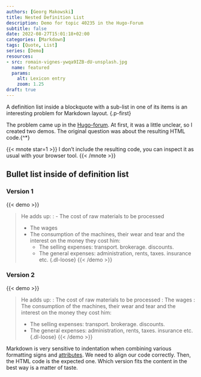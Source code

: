 ```yaml
---
authors: [Georg Makowski]
title: Nested Definition List
description: Demo for topic 40235 in the Hugo-Forum
subtitle: false
date: 2022-08-27T15:01:18+02:00
categories: [Markdown]
tags: [Quote, List]
series: [Demo]
resources:
- src: romain-vignes-ywqa9IZB-dU-unsplash.jpg
  name: featured
  params:
    alt: Lexicon entry
    zoom: 1.25
draft: true
---
```


A definition list inside a blockquote with a sub-list in one of its items is an interesting problem for Markdown layout.
{.p-first}
<!--more-->

The problem came up in the [Hugo-forum](https://discourse.gohugo.io/t/list-as-a-definition-list-item/40235). At first, it was a little unclear, so I created two demos. The original question was about the resulting HTML code.{^\*}

{{< mnote star=1 >}}
I don’t include the resulting code, you can inspect it as usual with your browser tool.
{{< /mnote >}}

## Bullet list inside of definition list

### Version 1
{{< demo >}}
> He adds up:
> : - The cost of raw materials to be processed
>   - The wages
>   - The consumption of the machines, their wear and tear and the interest on the money they cost him:
>     - The selling expenses: transport. brokerage. discounts.
>     - The general expenses: administration, rents, taxes. insurance etc.
> {.dl-loose}
{{< /demo >}}

### Version 2
{{< demo >}}
> He adds up:
> : The cost of raw materials to be processed
> : The wages
> : The consumption of the machines, their wear and tear and the interest on the money they cost him:
>   - The selling expenses: transport. brokerage. discounts.
>   - The general expenses: administration, rents, taxes. insurance etc.
> {.dl-loose}
{{< /demo >}}

Markdown is very sensitive to indentation when combining various formatting signs and [attributes](https://perplex.desider.at/doc/attribute). We need to align our code correctly. Then, the HTML code is the expected one. Which version fits the content in the best way is a matter of taste.

